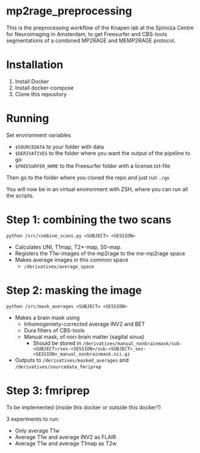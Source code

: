 # mp2rage_preprocessing

This is the preprocessing workflow of the Knapen lab at the Spinoza Centre for
Neuroimaging in Amsterdam, to get Freesurfer and CBS-tools segmentations of a combined
 MP2RAGE and MEMP2RAGE protocol.

# Installation
1) Install Docker
2) Install docker-compose
3) Clone this repository

# Running
Set environment variables 
 * `$SOURCEDATA` to your folder with data
 * `$DERIVATIVES` to the folder where you want the output of the pipeline to go
 * `$FREESURFER_HOME` to the Freesurfer folder with a license.txt-file

Then go to the folder where you cloned the repo and just run
`./go`

You will now be in an virtual environment with ZSH, where you can run all the scripts.

# Step 1: combining the two scans

`python /src/combine_scans.py <SUBJECT> <SESSION>`

 * Calculates UNI, T1map, T2\*-map, S0-map.
 * Registers the T1w-images of the mp2rage to the me-mp2rage space
 * Makes average images in this common space
	 * `/derivatives/average_space`

# Step 2: masking the image

`python /src/mask_averages <SUBJECT> <SESSION>`

 * Makes a brain mask using
   * Inhomogeniety-corrected average INV2 and BET
   * Dura filters of CBS-tools
   * Manual mask, of non-brain matter (sagital sinus)
     * Should be stored in `/derivatives/manual_nonbrainmask/sub-<SUBJECT>/ses-<SESSION>/sub-<SUBJECT>_ses-<SESSION>_manual_nonbrainmask.nii.gz`
 * Outputs to `/derivatives/masked_averages` and `/derivatives/sourcedata_fmriprep`

# Step 3: fmriprep
To be implemented (inside this docker or outside this docker?)

3 experiments to run:
 * Only average T1w
 * Average T1w and average INV2 as FLAIR
 * Average T1w and average T1map as T2w
